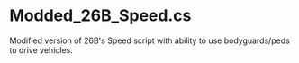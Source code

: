 # Modded_26B_Speed.cs
Modified version of 26B's Speed script with ability to use bodyguards/peds to drive vehicles.
